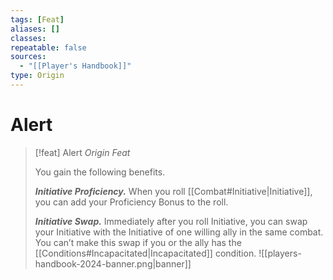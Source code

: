 ```yaml
---
tags: [Feat]
aliases: []
classes: 
repeatable: false
sources:
  - "[[Player's Handbook]]"
type: Origin
---
```

# Alert
>[!feat] Alert
>_Origin Feat_
>
>You gain the following benefits.
>
>**_Initiative Proficiency._** When you roll [[Combat#Initiative\|Initiative]], you can add your Proficiency Bonus to the roll.
>
>**_Initiative Swap._** Immediately after you roll Initiative, you can swap your Initiative with the Initiative of one willing ally in the same combat. You can’t make this swap if you or the ally has the [[Conditions#Incapacitated\|Incapacitated]] condition.
![[players-handbook-2024-banner.png|banner]]